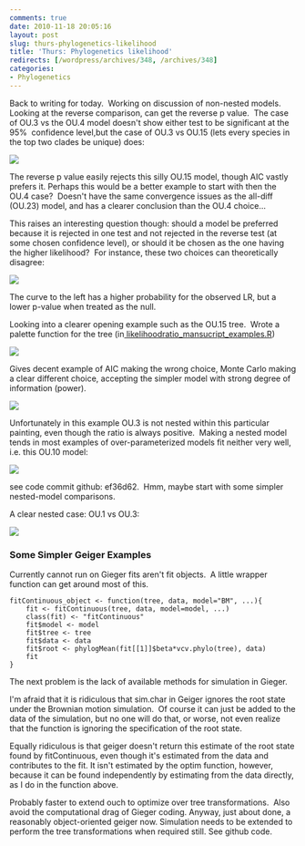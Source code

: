 ```yaml
---
comments: true
date: 2010-11-18 20:05:16
layout: post
slug: thurs-phylogenetics-likelihood
title: 'Thurs: Phylogenetics likelihood'
redirects: [/wordpress/archives/348, /archives/348]
categories:
- Phylogenetics
---
```


Back to writing for today.  Working on discussion of non-nested models. Looking at the reverse comparison, can get the reverse p value.  The case of OU.3 vs the OU.4 model doesn't show either test to be significant at the 95\%  confidence level,but the case of OU.3 vs OU.15 (lets every species in the top two clades be unique) does:

![]( http://farm5.staticflickr.com/4125/5187988176_dbfbc0db0a_o.png )


The reverse p value easily rejects this silly OU.15 model, though AIC vastly prefers it. Perhaps this would be a better example to start with then the OU.4 case?  Doesn't have the same convergence issues as the all-diff (OU.23) model, and has a clearer conclusion than the OU.4 choice...

This raises an interesting question though: should a model be preferred because it is rejected in one test and not rejected in the reverse test (at some chosen confidence level), or should it be chosen as the one having the higher likelihood?  For instance, these two choices can theoretically disagree:

![]( http://farm2.staticflickr.com/1301/5187916996_3709f31a34_o.jpg )


The curve to the left has a higher probability for the observed LR, but a lower p-value when treated as the null.

Looking into a clearer opening example such as the OU.15 tree.  Wrote a palette function for the tree (in[ likelihoodratio_mansucript_examples.R](https://github.com/cboettig/Comparative-Phylogenetics/commit/e257293ae40e2deb91d7ca0eef4ccc203ff16427))

![]( http://farm5.staticflickr.com/4087/5188312038_1fa1fe0c98_o.png )


Gives decent example of AIC making the wrong choice, Monte Carlo making a clear different choice, accepting the simpler model with strong degree of information (power).

![]( http://farm2.staticflickr.com/1035/5187693695_ec3a4f229d_o.png )


Unfortunately in this example OU.3 is not nested within this particular painting, even though the ratio is always positive.  Making a nested model tends in most examples of over-parameterized models fit neither very well, i.e. this OU.10 model:

![]( http://farm5.staticflickr.com/4148/5188275222_8fdfd1d49b_o.png )


see code commit github: ef36d62.  Hmm, maybe start with some simpler nested-model comparisons.

A clear nested case: OU.1 vs OU.3:

![]( http://farm2.staticflickr.com/1283/5188364198_66f1d7f0e0_o.png )



### Some Simpler Geiger Examples


Currently cannot run on Gieger fits aren't fit objects.  A little wrapper function can get around most of this.


    
    
    fitContinuous_object <- function(tree, data, model="BM", ...){
    	fit <- fitContinuous(tree, data, model=model, ...)
    	class(fit) <- "fitContinuous"
    	fit$model <- model
    	fit$tree <- tree
    	fit$data <- data
    	fit$root <- phylogMean(fit[[1]]$beta*vcv.phylo(tree), data)
    	fit
    }
    



The next problem is the lack of available methods for simulation in Gieger.

I'm afraid that it is ridiculous that sim.char in Geiger ignores the root state under the Brownian motion simulation.  Of course it can just be added to the data of the simulation, but no one will do that, or worse, not even realize that the function is ignoring the specification of the root state.

Equally ridiculous is that geiger doesn't return this estimate of the root state found by fitContinuous, even though it's estimated from the data and contributes to the fit.  It isn't estimated by the optim function, however, because it can be found independently by estimating from the data directly, as I do in the function above.  

Probably faster to extend ouch to optimize over tree transformations.  Also avoid the computational drag of Gieger coding.  Anyway, just about done, a reasonably object-oriented geiger now.  Simulation needs to be extended to perform the tree transformations when required still.  See github code. 
